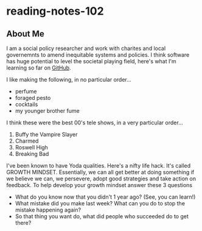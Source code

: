 # reading-notes-102  
## About Me  
I am a social policy researcher and work with charites and local governemnts to amend inequitable systems and policies. I think software has huge potential to level the societal playing field, here's what I'm learning so far on [GitHub](https://github.com/Elloyouease).

I like making the following, in no particular order...
- perfume
- foraged pesto
- cocktails
- my younger brother fume

I think these were the best 00's tele shows, in a very particular order...
1. Buffy the Vampire Slayer
2. Charmed
3. Roswell High
4. Breaking Bad

I've been known to have Yoda qualities. Here's a nifty life hack. It's called GROWTH MINDSET. Essentially, we can all get better at doing something if we believe we can, we persevere, adopt good strategies and take action on feedback. To help develop your growth mindset answer these 3 questions 
- What do you know now that you didn't 1 year ago? (See, you can learn!)
- What mistake did you make last week? What can you do to stop the mistake happening again?
- So that thing you want do, what did people who succeeded do to get there? 
